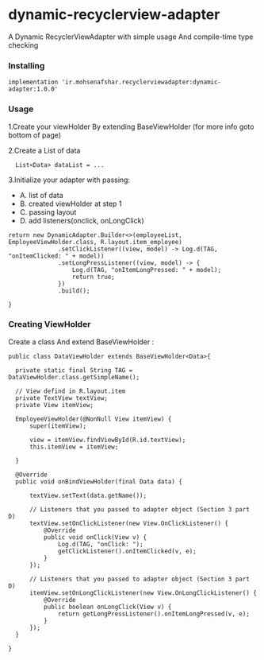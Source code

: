 # dynamic-recyclerview-adapter
A Dynamic RecyclerViewAdapter with simple usage And compile-time type checking



### Installing
```
implementation 'ir.mohsenafshar.recyclerviewadapter:dynamic-adapter:1.0.0'
```

### Usage

1.Create your viewHolder By extending BaseViewHolder (for more info goto bottom of page)

2.Create a List of data
```
  List<Data> dataList = ...
  ```
  
3.Initialize your adapter with passing:
  * A. list of data 
  * B. created viewHolder at step 1
  * C. passing layout
  * D. add listeners(onclick, onLongClick)
  
  
  ```
return new DynamicAdapter.Builder<>(employeeList, EmployeeViewHolder.class, R.layout.item_employee)
                .setClickListener((view, model) -> Log.d(TAG, "onItemClicked: " + model))
                .setLongPressListener((view, model) -> {
                    Log.d(TAG, "onItemLongPressed: " + model);
                    return true;
                })
                .build();
  
  }
  ```
  
  ### Creating ViewHolder
  
  Create a class And extend BaseViewHolder<Model> :
  
  
  ```
  public class DataViewHolder extends BaseViewHolder<Data>{

    private static final String TAG = DataViewHolder.class.getSimpleName();

    // View defind in R.layout.item
    private TextView textView;
    private View itemView;

    EmployeeViewHolder(@NonNull View itemView) {
        super(itemView);

        view = itemView.findViewById(R.id.textView);
        this.itemView = itemView;

    }

    @Override
    public void onBindViewHolder(final Data data) {

        textView.setText(data.getName());

        // Listeners that you passed to adapter object (Section 3 part D)
        textView.setOnClickListener(new View.OnClickListener() {
            @Override
            public void onClick(View v) {
                Log.d(TAG, "onClick: ");
                getClickListener().onItemClicked(v, e);
            }
        });
        
        // Listeners that you passed to adapter object (Section 3 part D)
        itemView.setOnLongClickListener(new View.OnLongClickListener() {
            @Override
            public boolean onLongClick(View v) {
                return getLongPressListener().onItemLongPressed(v, e);
            }
        });
    }

}

  ```

